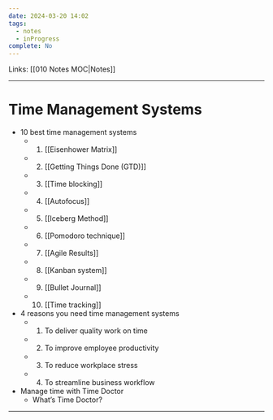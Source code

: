 ```yaml
---
date: 2024-03-20 14:02
tags:
  - notes
  - inProgress
complete: No
---
```

Links: [[010 Notes MOC|Notes]]

---
# Time Management Systems
- 10 best time management systems
    - 1. [[Eisenhower Matrix]]
    - 2. [[Getting Things Done (GTD)]]
    - 3. [[Time blocking]]
    - 4. [[Autofocus]]
    - 5. [[Iceberg Method]]
    - 6. [[Pomodoro technique]]
    - 7. [[Agile Results]]
    - 8. [[Kanban system]]
    - 9. [[Bullet Journal]]
    - 10. [[Time tracking]]
- 4 reasons you need time management systems
    - 1. To deliver quality work on time
    - 2. To improve employee productivity
    - 3. To reduce workplace stress
    - 4. To streamline business workflow
- Manage time with Time Doctor
    - What’s Time Doctor?

---
